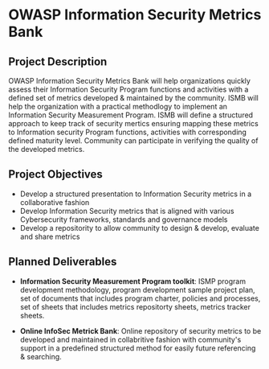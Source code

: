 # OWASP Information Security Metrics Bank

## Project Description

OWASP Information Security Metrics Bank will help organizations quickly assess their Information Security Program functions and activities with a defined set of metrics developed & maintained by the community. ISMB will help the organization with a practical methodlogy to implement an Information Security Measurement Program. ISMB will define a structured approach to keep track of security mertics ensuring mapping these metrics to Information security Program functions, activities with corresponding defined maturity level. Community can participate in verifying the quality of the developed metrics.

## Project Objectives

- Develop a structured presentation to Information Security metrics in a collaborative fashion
- Develop Information Security metrics that is aligned with various Cybersecurity frameworks, standards and governance models
- Develop a repositority to allow community to design & develop, evaluate and share metrics

## Planned Deliverables

-  **Information Security Measurement Program toolkit**: ISMP program development methodology, program development sample project plan, set of documents that includes program charter, policies and processes, set of sheets that includes metrics repositorty sheets, metrics tracker sheets.

- **Online InfoSec Metrick Bank**: Online repository of security metrics to be developed and maintained in collabritive fashion with community's support in a predefined structured method for easily future referencing & searching.


